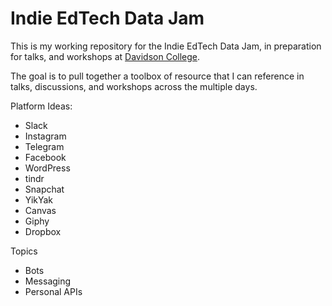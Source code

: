 # Indie EdTech Data Jam
This is my working repository for the Indie EdTech Data Jam, in preparation for talks, and workshops at [Davidson College](http://www.davidson.edu/).

The goal is to pull together a toolbox of resource that I can reference in talks, discussions, and workshops across the multiple days.

Platform Ideas:

* Slack
* Instagram
* Telegram
* Facebook
* WordPress
* tindr
* Snapchat
* YikYak
* Canvas
* Giphy
* Dropbox

Topics

* Bots
* Messaging
* Personal APIs
